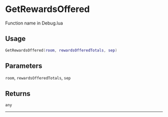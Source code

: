 # GetRewardsOffered
Function name in Debug.lua
## Usage
```lua
GetRewardsOffered(room, rewardsOfferedTotals, sep)
```
## Parameters
`room`, `rewardsOfferedTotals`, `sep`
## Returns
`any`

---